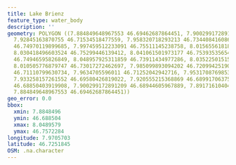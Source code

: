 ```yaml
---
title: Lake Brienz
feature_type: water_body
description: ''
geometry: POLYGON ((7.884849648967553 46.69462687864451, 7.900299172891209 46.70357439538262,
  7.92845163870755 46.71534518477559, 7.958320718293213 46.73440841608653, 7.986816506863527
  46.74970119899685, 7.997459512233091 46.75511145238758, 8.015655618187633 46.75722836021898,
  8.030418496603524 46.75299446139412, 8.041061501973177 46.75393535654711, 8.048957925311859
  46.74946595826849, 8.048957925311859 46.73911434977286, 8.035225015157526 46.74052604979439,
  8.010505776879747 46.73017272462697, 7.985099893094202 46.72099425190708, 7.970337014678311
  46.71110799630734, 7.9634705596011 46.71252042942716, 7.953170876985327 46.70498702564544,
  7.933258157261552 46.69580426819022, 7.920555215368869 46.68991706375721, 7.910598855506891
  46.68850403919908, 7.900299172891209 46.68944605967889, 7.891716104044674 46.69274300197706,
  7.884849648967553 46.69462687864451))
geo_error: 0.0
bbox:
  xmin: 7.8848496
  ymin: 46.688504
  xmax: 8.0489579
  ymax: 46.7572284
longitude: 7.9705703
latitude: 46.7251845
OSM: .na.character
---
```

